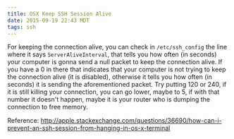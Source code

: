 ```yaml
---
title: OSX Keep SSH Session Alive
date: 2015-09-19 22:43 MDT
tags: ssh
---
```


For keeping the connection alive, you can check in `/etc/ssh_config` the line where
it says `ServerAliveInterval`, that tells you how often (in seconds) your computer
is gonna send a null packet to keep the connection alive. If you have a 0 in there
that indicates that your computer is not trying to keep the connection alive
(it is disabled), otherwise it tells you how often (in seconds) it is sending
the aforementioned packet. Try putting 120 or 240, if it is still killing your
connection, you can go lower, maybe to 5, if with that number it doesn't happen,
maybe it is your router who is dumping the connection to free memory.

Reference: http://apple.stackexchange.com/questions/36690/how-can-i-prevent-an-ssh-session-from-hanging-in-os-x-terminal
